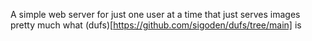 A simple web server for just one user at a time that just serves images pretty much what (dufs)\[https://github.com/sigoden/dufs/tree/main] is
